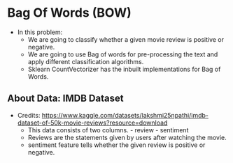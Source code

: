 # Bag Of Words (BOW)
- In this problem:
  - We are going to classify whether a given movie review is positive or negative.
  - We are going to use Bag of words for pre-processing the text and apply different classification algorithms.
  - Sklearn CountVectorizer has the inbuilt implementations for Bag of Words.


## About Data: IMDB Dataset
- Credits: https://www.kaggle.com/datasets/lakshmi25npathi/imdb-dataset-of-50k-movie-reviews?resource=download
  - This data consists of two columns. - review - sentiment
  - Reviews are the statements given by users after watching the movie.
  - sentiment feature tells whether the given review is positive or negative.
